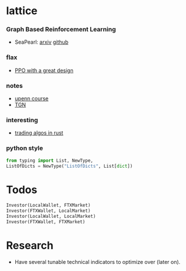 # lattice

### Graph Based Reinforcement Learning

- SeaPearl: [arxiv](https://arxiv.org/pdf/2102.09193v1.pdf) [github](https://github.com/corail-research/SeaPearl.jl)

### flax

- [PPO with a great design](https://github.com/google/flax/tree/main/examples/ppo/)

### notes

- [upenn course](https://gnn.seas.upenn.edu/wp-content/uploads/2020/11/lecture_11_handout.pdf)
- [TGN](https://arxiv.org/pdf/2006.10637.pdf)

### interesting

- [trading algos in rust](https://github.com/fabianboesiger)

### python style

```python
from typing import List, NewType,
ListOfDicts = NewType("ListOfDicts", List[dict])
```

# Todos

```python
Investor(LocalWallet, FTXMarket)
Investor(FTXWallet, LocalMarket)
Investor(LocalWallet, LocalMarket)
Investor(FTXWallet, FTXMarket)
```

# Research

- Have several tunable technical indicators to optimize over (later on).